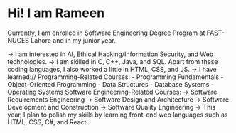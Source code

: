 # Hi! I am Rameen

Currently, I am enrolled in Software Engineering Degree Program at FAST-NUCES Lahore and in my junior year.

-> I am interested in AI, Ethical Hacking/Information Security, and Web technologies.
-> I am skilled in C, C++, Java, and SQL. Apart from these coding languages, I also worked a little in HTML, CSS, and JS.
-> I have learned://
    Programming-Related Courses:
    - Programming Fundamentals
    - Object-Oriented Programming
    - Data Structures
    - Database Systems
    - Operating Systems
    Software Engineering-Related Courses:
    -> Software Requirements Engineering
    -> Software Design and Architecture
    -> Software Development and Construction
    -> Software Quality Engineering
-> This year, I plan to polish my skills by learning front-end web languages such as HTML, CSS, C#, and React.
